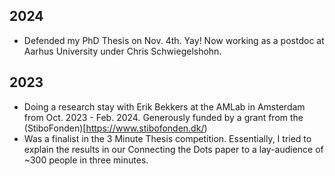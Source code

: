 ## 2024

- Defended my PhD Thesis on Nov. 4th. Yay! Now working as a postdoc at Aarhus University under Chris Schwiegelshohn.

## 2023

- Doing a research stay with Erik Bekkers at the AMLab in Amsterdam from Oct. 2023 - Feb. 2024. Generously funded by a grant from the
  (StiboFonden)[https://www.stibofonden.dk/)
- Was a finalist in the 3 Minute Thesis competition. Essentially, I tried to explain the results in our Connecting the Dots paper to a lay-audience of ~300
  people in three minutes.
